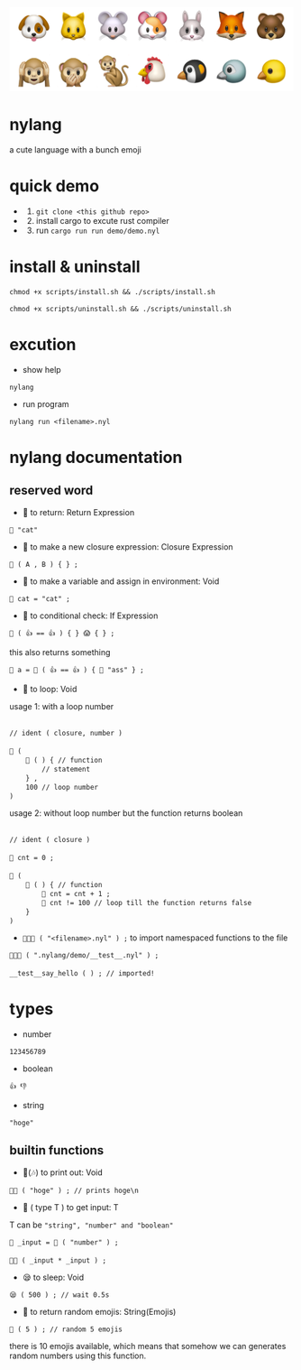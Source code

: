 ![](_img/emojis.png)

# nylang

a cute language with a bunch emoji

# quick demo

- 1. ```git clone <this github repo>```

- 2. install cargo to excute rust compiler

- 3. run ```cargo run run demo/demo.nyl```

# install & uninstall

```
chmod +x scripts/install.sh && ./scripts/install.sh
```

```
chmod +x scripts/uninstall.sh && ./scripts/uninstall.sh
```

# excution

- show help

```
nylang
```

- run program

```
nylang run <filename>.nyl
```

# nylang documentation

## reserved word

- 💨 to return: Return Expression
```
💨 "cat"
```

- 🏨 to make a new closure expression: Closure Expression
```
🏨 ( A , B ) { } ;
```

- 🍙 to make a variable and assign in environment: Void
```
🍙 cat = "cat" ;
```

- 🐶 to conditional check: If Expression

```
🐶 ( 👍 == 👍 ) { } 😱 { } ; 
```

this also returns something

```
🍙 a = 🐶 ( 👍 == 👍 ) { 💨 "ass" } ; 
```

- 🌸 to loop: Void

usage 1: with a loop number

```

// ident ( closure, number )

🌸 ( 
    🏨 ( ) { // function
        // statement
    } , 
    100 // loop number
)
```

usage 2: without loop number but the function returns boolean
```

// ident ( closure )

🍙 cnt = 0 ;

🌸 ( 
    🏨 ( ) { // function
        🍙 cnt = cnt + 1 ;
        💨 cnt != 100 // loop till the function returns false
    }
)
```

- ```🐽🐽🐽 ( "<filename>.nyl" ) ;``` to import namespaced functions to the file

```
🐽🐽🐽 ( ".nylang/demo/__test__.nyl" ) ;

__test__say_hello ( ) ; // imported!
```

# types

- number

```
123456789
```

- boolean

```
👍 👎
```

- string
```
"hoge"
```

## builtin functions

- 🎤(🎶) to print out: Void

```
🎤🎶 ( "hoge" ) ; // prints hoge\n
```

- 👀 ( type T ) to get input: T

T can be ```"string", "number" and "boolean"```

```
🍙 _input = 👀 ( "number" ) ;

🎤🎶 ( _input * _input ) ;

```

- 😪 to sleep: Void

```
😪 ( 500 ) ; // wait 0.5s 
```

- 🌹 to return random emojis: String(Emojis)

```
🌹 ( 5 ) ; // random 5 emojis
```

there is 10 emojis available, which means that somehow we can generates random numbers using this function.